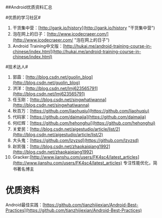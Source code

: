 ##Android优质资料汇总

#优质的学习社区#
1. 干货集中营：[http://gank.io/history](http://gank.io/history "干货集中营")
2. 泡在网上的日子：[http://www.jcodecraeer.com/](http://www.jcodecraeer.com/ "泡在网上的日子")
3. Android Training中文版：[http://hukai.me/android-training-course-in-chinese/index.html](http://hukai.me/android-training-course-in-chinese/index.html)  

#技术达人#

1. 郭霖：[http://blog.csdn.net/guolin_blog](http://blog.csdn.net/guolin_blog)
2. 洪洋：[http://blog.csdn.net/lmj623565791](http://blog.csdn.net/lmj623565791)
3. 任玉刚：[http://blog.csdn.net/singwhatiwanna](http://blog.csdn.net/singwhatiwanna)
4. 秋百万：[https://github.com/liaohuqiu](https://github.com/liaohuqiu)  
5. 代码家：[https://github.com/daimajia](https://github.com/daimajia)  
6. 何红辉：[https://github.com/hehonghui](https://github.com/hehonghui)
7. 关爱民：[http://blog.csdn.net/aigestudio/article/list/2](http://blog.csdn.net/aigestudio/article/list/2)  
8. 大头鬼：[https://github.com/lzyzsd](https://github.com/lzyzsd)  
9. 赵凯强：[http://blog.csdn.net/zhaokaiqiang1992](http://blog.csdn.net/zhaokaiqiang1992)  
10. Gracker:[http://www.jianshu.com/users/FK4sc4/latest_articles](http://www.jianshu.com/users/FK4sc4/latest_articles) 专注性能优化，简书著名博主  
# 优质资料 #
Android最佳实践：[https://github.com/tianzhijiexian/Android-Best-Practices](https://github.com/tianzhijiexian/Android-Best-Practices)  